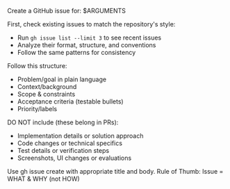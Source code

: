 Create a GitHub issue for: $ARGUMENTS

First, check existing issues to match the repository's style:

- Run `gh issue list --limit 3` to see recent issues
- Analyze their format, structure, and conventions
- Follow the same patterns for consistency

Follow this structure:

- Problem/goal in plain language
- Context/background
- Scope & constraints
- Acceptance criteria (testable bullets)
- Priority/labels

DO NOT include (these belong in PRs):

- Implementation details or solution approach
- Code changes or technical specifics
- Test details or verification steps
- Screenshots, UI changes or evaluations

Use gh issue create with appropriate title and body. Rule of Thumb: Issue = WHAT & WHY (not HOW)

